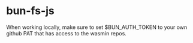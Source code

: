 # bun-fs-js

When working locally, make sure to set $BUN_AUTH_TOKEN to your own github PAT that has access to the wasmin repos.

